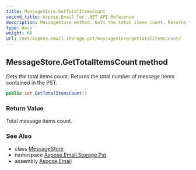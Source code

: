 ```yaml
---
title: MessageStore.GetTotalItemsCount
second_title: Aspose.Email for .NET API Reference
description: MessageStore method. Gets the total items count. Returns the total number of message items contained in the PST
type: docs
weight: 60
url: /net/aspose.email.storage.pst/messagestore/gettotalitemscount/
---
```

## MessageStore.GetTotalItemsCount method

Gets the total items count. Returns the total number of message items contained in the PST.

```csharp
public int GetTotalItemsCount()
```

### Return Value

Total message items count.

### See Also

* class [MessageStore](../)
* namespace [Aspose.Email.Storage.Pst](../../messagestore/)
* assembly [Aspose.Email](../../../)


